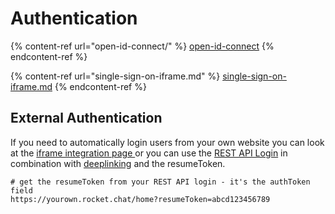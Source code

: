 # Authentication

{% content-ref url="open-id-connect/" %}
[open-id-connect](open-id-connect/)
{% endcontent-ref %}

{% content-ref url="single-sign-on-iframe.md" %}
[single-sign-on-iframe.md](single-sign-on-iframe.md)
{% endcontent-ref %}

## External Authentication

If you need to automatically login users from your own website you can look at the [iframe integration page ](../../../use-rocket.chat/rocket.chat-workspace-administration/settings/account-settings/#iframe)or you can use the [REST API Login](https://developer.rocket.chat/reference/api/rest-api/endpoints/other-important-endpoints/authentication-endpoints/login) in combination with [deeplinking](https://developer.rocket.chat/rocket.chat/deeplink) and the resumeToken.

```
# get the resumeToken from your REST API login - it's the authToken field
https://yourown.rocket.chat/home?resumeToken=abcd123456789
```
